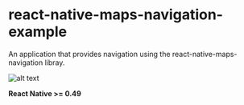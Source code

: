 # react-native-maps-navigation-example

An application that provides navigation using the react-native-maps-navigation libray.

![alt text](https://github.com/flyandi/react-native-maps-navigation/raw/master/docs/preview.gif "react-native-maps-navigation")


**React Native >= 0.49**
